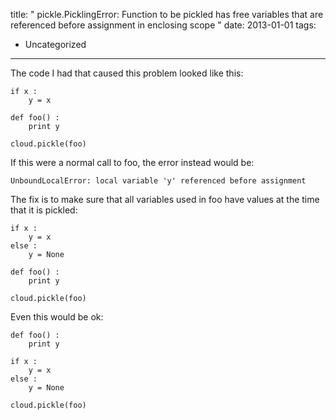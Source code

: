 title: " pickle.PicklingError: Function to be pickled has free variables that are referenced before assignment in enclosing scope "
date: 2013-01-01
tags:
- Uncategorized
---


The code I had that caused this problem looked like this:

```
if x :
    y = x

def foo() :
    print y

cloud.pickle(foo)
```
If this were a normal call to foo, the error instead would be:

```
UnboundLocalError: local variable 'y' referenced before assignment
```
The fix is to make sure that all variables used in foo have values at the time that it is pickled:

```
if x :
    y = x
else :
    y = None

def foo() :
    print y

cloud.pickle(foo)
```
Even this would be ok:

```
def foo() :
    print y

if x :
    y = x
else :
    y = None

cloud.pickle(foo)
```


